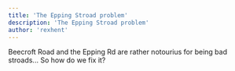 ```yaml
---
title: 'The Epping Stroad problem'
description: 'The Epping Stroad problem'
author: 'rexhent'
---
```


Beecroft Road and the Epping Rd are rather notourius for being bad stroads... So how do we fix it?